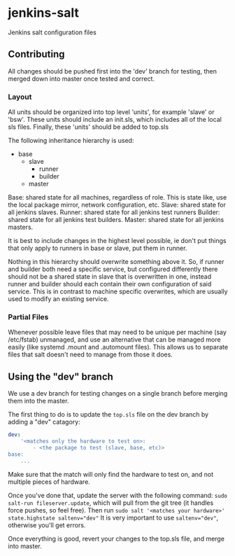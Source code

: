 # jenkins-salt
Jenkins salt configuration files

## Contributing

All changes should be pushed first into the 'dev' branch for testing, then merged down into master once tested and correct.

### Layout

All units should be organized into top level 'units', for example 'slave' or 'bsw'.  These units should include an init.sls, which includes all of the local sls files.  Finally, these 'units' should be added to top.sls

The following inheritance hierarchy is used:
- base
    - slave
        - runner
        - builder
    - master

Base: shared state for all machines, regardless of role. This is state like, use the local package mirror, network configuration, etc.
Slave: shared state for all jenkins slaves.
Runner: shared state for all jenkins test runners
Builder: shared state for all jenkins test builders.
Master: shared state for all jenkins masters.

It is best to include changes in the highest level possible, ie don't put things that only apply to runners in base or slave, put them in runner.

Nothing in this hierarchy should overwrite something above it. So, if runner and builder both need a specific service, but configured differently there should not be a shared state in slave that is overwritten in one, instead runner and builder should each contain their own configuration of said service. This is in contrast to machine specific overwrites, which are usually used to modify an existing service.

### Partial Files

Whenever possible leave files that may need to be unique per machine (say /etc/fstab) unmanaged, and use an alternative that can be managed more easily (like systemd .mount and .automount files). This allows us to separate files that salt doesn't need to manage from those it does.


## Using the "dev" branch

We use a dev branch for testing changes on a single branch before merging them into the master.

The first thing to do is to update the `top.sls` file on the dev branch by adding a "dev" catagory:

```yaml
dev:
    '<matches only the hardware to test on>:
        - <the package to test (slave, base, etc)>
base:
    ...
```

Make sure that the match will only find the hardware to test on, and not multiple pieces of hardware.

Once you've done that, update the server with the following command: ```sudo salt-run fileserver.update```, which will pull from the git tree (it handles force pushes, so feel free). Then run ```sudo salt '<matches your hardware>' state.highstate saltenv="dev"``` It is very important to use ```saltenv="dev"```, otherwise you'll get errors.

Once everything is good, revert your changes to the top.sls file, and merge into master.
